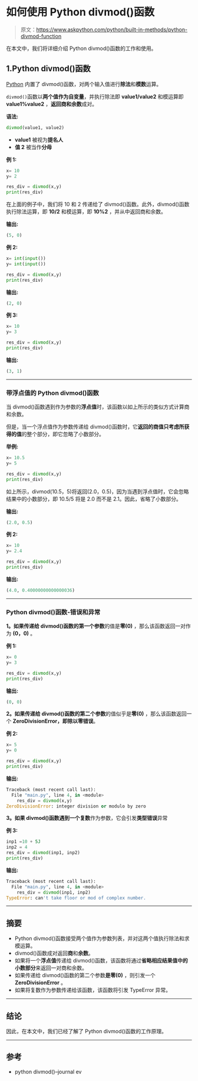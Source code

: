 # 如何使用 Python divmod()函数

> 原文：<https://www.askpython.com/python/built-in-methods/python-divmod-function>

在本文中，我们将详细介绍 Python divmod()函数的工作和使用。

## 1.Python divmod()函数

[Python](https://www.askpython.com/python) 内置了 divmod()函数，对两个输入值进行**除法**和**模数**运算。

`divmod()`函数以**两个值作为自变量**，并执行除法即 **value1/value2** 和模运算即 **value1%value2** ，**返回商和余数**成对。

**语法:**

```py
divmod(value1, value2)

```

*   **value1** 被视为**提名人**
*   **值 2** 被当作**分母**

**例 1:**

```py
x= 10
y= 2

res_div = divmod(x,y)
print(res_div)

```

在上面的例子中，我们将 10 和 2 传递给了 divmod()函数。此外，divmod()函数执行除法运算，即 **10/2** 和模运算，即 **10%2** ，并从中返回商和余数。

**输出:**

```py
(5, 0) 

```

**例 2:**

```py
x= int(input())
y= int(input())

res_div = divmod(x,y)
print(res_div)

```

**输出:**

```py
(2, 0)

```

**例 3:**

```py
x= 10
y= 3

res_div = divmod(x,y)
print(res_div)

```

**输出:**

```py
(3, 1)

```

* * *

### **带浮点值的 Python divmod()函数**

当 divmod()函数遇到作为参数的**浮点值**时，该函数以如上所示的类似方式计算商和余数。

但是，当一个浮点值作为参数传递给 divmod()函数时，它**返回的商值只考虑所获得的值**的整个部分，即它忽略了小数部分。

**举例:**

```py
x= 10.5
y= 5

res_div = divmod(x,y)
print(res_div)

```

如上所示，divmod(10.5，5)将返回(2.0，0.5)，因为当遇到浮点值时，它会忽略结果中的小数部分，即 10.5/5 将是 2.0 而不是 2.1。因此，省略了小数部分。

**输出:**

```py
(2.0, 0.5)

```

**例 2:**

```py
x= 10
y= 2.4

res_div = divmod(x,y)
print(res_div)

```

**输出:**

```py
(4.0, 0.40000000000000036)

```

* * *

### Python divmod()函数-错误和异常

**1。**如果传递给 divmod()函数的**第一个参数**的值是**零(0)** ，那么该函数返回一对作为 **(0，0)** 。

**例 1:**

```py
x= 0
y= 3

res_div = divmod(x,y)
print(res_div)

```

**输出:**

```py
(0, 0)

```

**2。**如果传递给 divmod()函数的**第二个参数**的值似乎是**零(0)** ，那么该函数返回一个 **ZeroDivisionError，即除以零错误**。

**例 2:**

```py
x= 5
y= 0

res_div = divmod(x,y)
print(res_div)

```

**输出:**

```py
Traceback (most recent call last):
  File "main.py", line 4, in <module>
    res_div = divmod(x,y)
ZeroDivisionError: integer division or modulo by zero

```

**3。**如果 divmod()函数遇到一个**复数**作为参数，它会引发**类型错误**异常

**例 3:**

```py
inp1 =10 + 5J
inp2 = 4
res_div = divmod(inp1, inp2)
print(res_div)

```

**输出:**

```py
Traceback (most recent call last):
  File "main.py", line 4, in <module>
    res_div = divmod(inp1, inp2)
TypeError: can't take floor or mod of complex number.

```

* * *

## 摘要

*   Python divmod()函数接受两个值作为参数列表，并对这两个值执行除法和求模运算。
*   divmod()函数成对返回**商**和**余数**。
*   如果将一个**浮点值**传递给 divmod()函数，该函数将通过**省略相应结果值中的小数部分**来返回一对商和余数。
*   如果传递给 divmod()函数的第二个参数**是零(0)** ，则引发一个 **ZeroDivisionError** 。
*   如果将复数作为参数传递给该函数，该函数将引发 TypeError 异常。

* * *

## 结论

因此，在本文中，我们已经了解了 Python divmod()函数的工作原理。

* * *

## 参考

*   python divmod()–journal ev